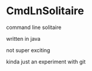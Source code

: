 # CmdLnSolitaire
command line solitaire

written in java

not super exciting

kinda just an experiment with git
